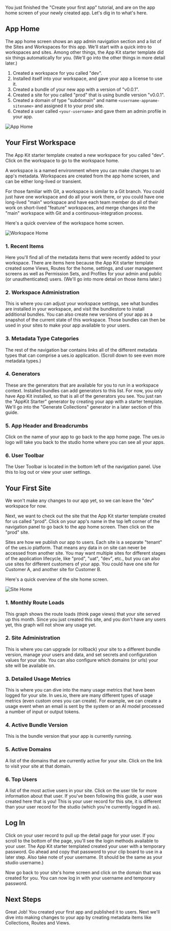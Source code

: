You just finished the "Create your first app" tutorial, and are on the app home screen of your newly created app. Let's dig in to what's here.

## App Home

The app home screen shows an app admin navigation section and a list of the Sites and Workspaces for this app. We'll start with a quick intro to workspaces and sites. Among other things, the App Kit starter template did six things automatically for you. (We'll go into the other things in more detail later.)

1. Created a workspace for you called "dev".
2. Installed itself into your workspace, and gave your app a license to use it.
3. Created a bundle of your new app with a version of "v0.0.1".
4. Created a site for you called "prod" that is using bundle version "v0.0.1".
5. Created a domain of type "subdomain" and name `<username-appname-sitename>` and assigned it to your prod site.
6. Created a user called `<your-username>` and gave them an admin profile in your app.

![App Home](./app_home.png "app home")

## Your First Workspace

The App Kit starter template created a new workspace for you called "dev". Click on the workspace to go to the workspace home.

A workspace is a named environment where you can make changes to an app's metadata. Workspaces are created from the app home screen, and can be either long-lived or transient.

For those familiar with Git, a workspace is similar to a Git branch. You could just have one workspace and do all your work there, or you could have one long-lived "main" workspace and have each team member do all of their work on short-lived "feature" workspaces, and merge changes into the "main" workspace with Git and a continuous-integration process.

Here's a quick overview of the workspace home screen.

![Workspace Home](./workspace_home.png "workspace home")

### 1. Recent Items

Here you'll find all of the metadata items that were recently added to your workspace. There are items here because the App Kit starter template created some Views, Routes for the home, settings, and user management screens as well as Permission Sets, and Profiles for your admin and public (or unauthenticated) users. (We'll go into more detail on those items later.)

### 2. Workspace Administration

This is where you can adjust your workspace settings, see what bundles are installed in your workspace, and visit the bundlestore to install additional bundles. You can also create new versions of your app as a snapshot of the current state of this workspace. Those bundles can then be used in your sites to make your app available to your users.

### 3. Metadata Type Categories

The rest of the navigation bar contains links all of the different metadata types that can comprise a ues.io application. (Scroll down to see even more metadata types.)

### 4. Generators

These are the generators that are available for you to run in a workspace context. Installed bundles can add generators to this list. For now, you only have App Kit installed, so that is all of the generators you see. You just ran the "AppKit Starter" generator by creating your app with a starter template. We'll go into the "Generate Collections" generator in a later section of this guide.

### 5. App Header and Breadcrumbs

Click on the name of your app to go back to the app home page. The ues.io logo will take you back to the studio home where you can see all your apps.

### 6. User Toolbar

The User Toolbar is located in the bottom left of the navigation panel. Use this to log out or view your user settings.

## Your First Site

We won't make any changes to our app yet, so we can leave the "dev" workspace for now.

Next, we want to check out the site that the App Kit starter template created for us called "prod". Click on your app's name in the top left corner of the navigation panel to go back to the app home screen. Then click on the "prod" site.

Sites are how we publish our app to users. Each site is a separate "tenant" of the ues.io platform. That means any data in on site can never be accessed from another site. You may want multiple sites for different stages of the application lifecycle, like "prod", "uat", "dev", etc., but you can also use sites for different customers of your app. You could have one site for Customer A, and another site for Customer B.

Here's a quick overview of the site home screen.

![Site Home](./site_home.png "site home")

### 1. Monthly Route Loads

This graph shows the route loads (think page views) that your site served up this month. Since you just created this site, and you don't have any users yet, this graph will not show any usage yet.

### 2. Site Administration

This is where you can upgrade (or rollback) your site to a different bundle version, manage your users and data, and set secrets and configuration values for your site. You can also configure which domains (or urls) your site will be available on.

### 3. Detailed Usage Metrics

This is where you can dive into the many usage metrics that have been logged for your site. In ues.io, there are many different types of usage metrics (even custom ones you can create). For example, we can create a usage event when an email is sent by the system or an AI model processed a number of input or output tokens.

### 4. Active Bundle Version

This is the bundle version that your app is currently running.

### 5. Active Domains

A list of the domains that are currently active for your site. Click on the link to visit your site at that domain.

### 6. Top Users

A list of the most active users in your site. Click on the user tile for more information about that user. If you've been following this guide, a user was created here that is you! This is your user record for this site, it is different than your user record for the studio (which you're currently logged in as).

## Log In

Click on your user record to pull up the detail page for your user. If you scroll to the bottom of the page, you'll see the login methods available to your user. The App Kit starter templated created your user with a temporary password. Go ahead and copy that password to your clip board to use in a later step. Also take note of your username. (It should be the same as your studio username.)

Now go back to your site's home screen and click on the domain that was created for you. You can now log in with your username and temporary password.

## Next Steps

Great Job! You created your first app and published it to users. Next we'll dive into making changes to your app by creating metadata items like Collections, Routes and Views.
